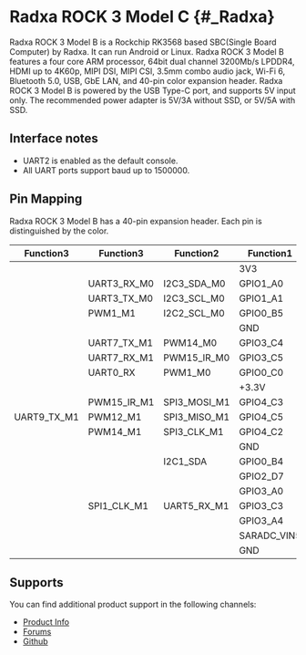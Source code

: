 Radxa ROCK 3 Model C {#_Radxa}
====================

Radxa ROCK 3 Model B is a Rockchip RK3568 based SBC(Single Board Computer) by Radxa. It can run Android or Linux. Radxa ROCK 3 Model B features a four core ARM processor, 64bit dual channel 3200Mb/s LPDDR4, HDMI up to 4K60p, MIPI DSI, MIPI CSI, 3.5mm combo audio jack, Wi-Fi 6, Bluetooth 5.0, USB, GbE LAN, and 40-pin color expansion header. Radxa ROCK 3 Model B is powered by the USB Type-C port, and supports 5V input only. The recommended power adapter is 5V/3A without SSD, or 5V/5A with SSD.

Interface notes
---------------

- UART2 is enabled as the default console.
- All UART ports support baud up to 1500000.

Pin Mapping
-----------

Radxa ROCK 3 Model B has a 40-pin expansion header. Each pin is distinguished by the color.

|    Function3|  Function3|    Function2| Function1|  PIN  |  PIN  | Function1|    Function2| Function3|   Function4|
|-------------|-----------|-------------|-----------|:------|------:|----------|-------------|----------|------------|
|             |           |             |        3V3|   1   |   2   |     +5.0V|             |          |            |
|             |UART3_RX_M0|  I2C3_SDA_M0|   GPIO1_A0|   3   |   4   |     +5.0V|             |          |            |
|             |UART3_TX_M0|  I2C3_SCL_M0|   GPIO1_A1|   5   |   6   |       GND|             |          |            |
|             |    PWM1_M1|  I2C2_SCL_M0|   GPIO0_B5|   7   |   8   |  GPIO0_D1|  UART2_TX_M0|          |            |
|             |           |             |        GND|   9   |   10  |  GPIO0_D0|  UART2_RX_M0|          |            |
|             |UART7_TX_M1|     PWM14_M0|   GPIO3_C4|   11  |   12  |  GPIO3_A3|             |          |            |
|             |UART7_RX_M1|  PWM15_IR_M0|   GPIO3_C5|   13  |   14  |       GND|             |          |            |
|             |   UART0_RX|      PWM1_M0|   GPIO0_C0|   15  |   16  |  GPIO0_B6|  I2C2_SDA_M0|   PWM2_M1|            |
|             |           |             |      +3.3V|   17  |   18  |  GPIO3_B2|  UART4_TX_M1|   PWM9_M0|            |
|             |PWM15_IR_M1| SPI3_MOSI_M1|   GPIO4_C3|   19  |   20  |       GND|             |          |            |
|  UART9_TX_M1|   PWM12_M1| SPI3_MISO_M1|   GPIO4_C5|   21  |   22  |  GPIO0_C1|      PWM2_M0|  UART0_TX|            |
|             |   PWM14_M1|  SPI3_CLK_M1|   GPIO4_C2|   23  |   24  |  GPIO4_C6|  SPI3_CS0_M1|  PWM13_M1| UART9_RX_M1|
|             |           |             |        GND|   25  |   26  |  GPIO4_D1|  SPI3_CS1_M1|          |            |
|             |           |     I2C1_SDA|   GPIO0_B4|   27  |   28  |  GPIO4_B3|     I2C1_SCL|          |            |
|             |           |             |   GPIO2_D7|   29  |   30  |       GND|             |          |            |
|             |           |             |   GPIO3_A0|   31  |   32  |  GPIO3_C2|  UART5_TX_M1|          |            |
|             |SPI1_CLK_M1|  UART5_RX_M1|   GPIO3_C3|   33  |   34  |       GND|             |          |            |
|             |           |             |   GPIO3_A4|   35  |   36  |  GPIO3_A2|             |          |            |
|             |           |             |SARADC_VIN5|   37  |   38  |  GPIO3_A6|             |          |            |
|             |           |             |        GND|   39  |   40  |  GPIO3_A5|             |          |            |

Supports
--------

You can find additional product support in the following channels:

- [Product Info](https://docs.radxa.com/en/rock3/rock3b)
- [Forums](https://forum.radxa.com/c/rock3)
- [Github](https://github.com/radxa)
